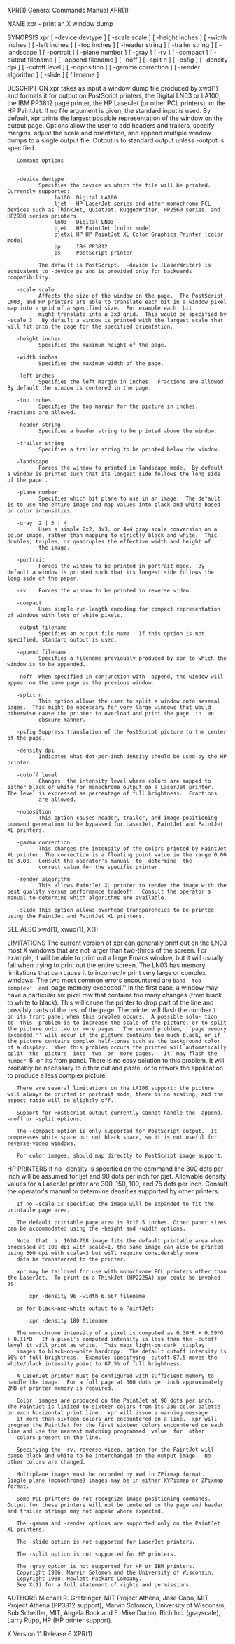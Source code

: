 XPR(1)                                                                                     General Commands Manual                                                                                     XPR(1)



NAME
       xpr - print an X window dump

SYNOPSIS
       xpr [ -device devtype ] [ -scale scale ] [ -height inches ] [ -width inches ] [ -left inches ] [ -top inches ] [ -header string ] [ -trailer string ] [ -landscape ] [ -portrait ] [ -plane number ] [
       -gray ] [ -rv ] [ -compact ] [ -output filename ] [ -append filename ] [ -noff ] [ -split n ] [ -psfig ] [ -density dpi ] [ -cutoff level ] [ -noposition ] [ -gamma correction ] [ -render  algorithm
       ] [ -slide ] [ filename ]

DESCRIPTION
       xpr  takes  as  input  a  window  dump file produced by xwd(1) and formats it for output on PostScript printers, the Digital LN03 or LA100, the IBM PP3812 page printer, the HP LaserJet (or other PCL
       printers), or the HP PaintJet.  If no file argument is given, the standard input is used.  By default, xpr prints the largest possible representation of the window on the output page.  Options allow
       the  user  to  add  headers and trailers, specify margins, adjust the scale and orientation, and append multiple window dumps to a single output file.  Output is to standard output unless -output is
       specified.

       Command Options


       -device devtype
              Specifies the device on which the file will be printed.  Currently supported:
                   la100  Digital LA100
                   ljet   HP LaserJet series and other monochrome PCL devices such as ThinkJet, QuietJet, RuggedWriter, HP2560 series, and HP2930 series printers
                   ln03   Digital LN03
                   pjet   HP PaintJet (color mode)
                   pjetxl HP HP PaintJet XL Color Graphics Printer (color mode)
                   pp     IBM PP3812
                   ps     PostScript printer

              The default is PostScript.  -device lw (LaserWriter) is equivalent to -device ps and is provided only for backwards compatibility.

       -scale scale
              Affects the size of the window on the page.  The PostScript, LN03, and HP printers are able to translate each bit in a window pixel map into a grid of a specified size.  For example each  bit
              might translate into a 3x3 grid.  This would be specified by -scale 3.  By default a window is printed with the largest scale that will fit onto the page for the specified orientation.

       -height inches
              Specifies the maximum height of the page.

       -width inches
              Specifies the maximum width of the page.

       -left inches
              Specifies the left margin in inches.  Fractions are allowed.  By default the window is centered in the page.

       -top inches
              Specifies the top margin for the picture in inches.  Fractions are allowed.

       -header string
              Specifies a header string to be printed above the window.

       -trailer string
              Specifies a trailer string to be printed below the window.

       -landscape
              Forces the window to printed in landscape mode.  By default a window is printed such that its longest side follows the long side of the paper.

       -plane number
              Specifies which bit plane to use in an image.  The default is to use the entire image and map values into black and white based on color intensities.

       -gray  2 | 3 | 4
              Uses a simple 2x2, 3x3, or 4x4 gray scale conversion on a color image, rather than mapping to strictly black and white.  This doubles, triples, or quadruples the effective width and height of
              the image.

       -portrait
              Forces the window to be printed in portrait mode.  By default a window is printed such that its longest side follows the long side of the paper.

       -rv    Forces the window to be printed in reverse video.

       -compact
              Uses simple run-length encoding for compact representation of windows with lots of white pixels.

       -output filename
              Specifies an output file name.  If this option is not specified, standard output is used.

       -append filename
              Specifies a filename previously produced by xpr to which the window is to be appended.

       -noff  When specified in conjunction with -append, the window will appear on the same page as the previous window.

       -split n
              This option allows the user to split a window onto several pages.  This might be necessary for very large windows that would otherwise cause the printer to overload and print the page  in  an
              obscure manner.

       -psfig Suppress translation of the PostScript picture to the center of the page.

       -density dpi
              Indicates what dot-per-inch density should be used by the HP printer.

       -cutoff level
              Changes  the intensity level where colors are mapped to either black or white for monochrome output on a LaserJet printer.  The level is expressed as percentage of full brightness.  Fractions
              are allowed.

       -noposition
              This option causes header, trailer, and image positioning command generation to be bypassed for LaserJet, PaintJet and PaintJet XL printers.

       -gamma correction
              This changes the intensity of the colors printed by PaintJet XL printer. The correction is a floating point value in the range 0.00 to 3.00.  Consult the operator's manual  to  determine  the
              correct value for the specific printer.

       -render algorithm
              This allows PaintJet XL printer to render the image with the best quality versus performance tradeoff.  Consult the operator's manual to determine which algorithms are available.

       -slide This option allows overhead transparencies to be printed using the PaintJet and PaintJet XL printers.


SEE ALSO
       xwd(1), xwud(1), X(1)

LIMITATIONS
       The  current version of xpr can generally print out on the LN03 most X windows that are not larger than two-thirds of the screen.  For example, it will be able to print out a large Emacs window, but
       it will usually fail when trying to print out the entire screen.  The LN03 has memory limitations that can cause it to incorrectly print very large or complex windows.  The two  most  common  errors
       encountered  are  ``band  too  complex'' and ``page memory exceeded.''  In the first case, a window may have a particular six pixel row that contains too many changes (from black to white to black).
       This will cause the printer to drop part of the line and possibly parts of the rest of the page.  The printer will flash the number `1' on its front panel when this problem occurs.  A possible solu‐
       tion  to  this  problem is to increase the scale of the picture, or to split the picture onto two or more pages.  The second problem, ``page memory exceeded,'' will occur if the picture contains too
       much black, or if the picture contains complex half-tones such as the background color of a display.  When this problem occurs the printer will automatically split  the  picture  into  two  or  more
       pages.   It  may flash the number `5' on its from panel.  There is no easy solution to this problem.  It will probably be necessary to either cut and paste, or to rework the application to produce a
       less complex picture.

       There are several limitations on the LA100 support: the picture will always be printed in portrait mode, there is no scaling, and the aspect ratio will be slightly off.

       Support for PostScript output currently cannot handle the -append, -noff or -split options.

       The -compact option is only supported for PostScript output.  It compresses white space but not black space, so it is not useful for reverse-video windows.

       For color images, should map directly to PostScript image support.


HP PRINTERS
       If no -density is specified on the command line 300 dots per inch will be assumed for ljet and 90 dots per inch for pjet.  Allowable density values for a LaserJet printer are 300, 150, 100,  and  75
       dots per inch.  Consult the operator's manual to determine densities supported by other printers.

       If no -scale is specified the image will be expanded to fit the printable page area.

       The default printable page area is 8x10.5 inches. Other paper sizes can be accommodated using the -height and -width options.

       Note  that  a  1024x768 image fits the default printable area when processed at 100 dpi with scale=1, the same image can also be printed using 300 dpi with scale=3 but will require considerably more
       data be transferred to the printer.

       xpr may be tailored for use with monochrome PCL printers other than the LaserJet.  To print on a ThinkJet (HP2225A) xpr could be invoked as:

           xpr -density 96 -width 6.667 filename

       or for black-and-white output to a PaintJet:

           xpr -density 180 filename

       The monochrome intensity of a pixel is computed as 0.30*R + 0.59*G + 0.11*B.  If a pixel's computed intensity is less than the -cutoff level it will print as white.  This maps light-on-dark  display
       images to black-on-white hardcopy.  The default cutoff intensity is 50% of full brightness.  Example: specifying -cutoff 87.5 moves the white/black intensity point to 87.5% of full brightness.

       A LaserJet printer must be configured with sufficient memory to handle the image.  For a full page at 300 dots per inch approximately 2MB of printer memory is required.

       Color  images are produced on the PaintJet at 90 dots per inch.  The PaintJet is limited to sixteen colors from its 330 color palette on each horizontal print line.  xpr will issue a warning message
       if more than sixteen colors are encountered on a line.  xpr will program the PaintJet for the first sixteen colors encountered on each line and use the nearest matching programmed  value  for  other
       colors present on the line.

       Specifying the -rv, reverse video, option for the PaintJet will cause black and white to be interchanged on the output image.  No other colors are changed.

       Multiplane images must be recorded by xwd in ZPixmap format.  Single plane (monochrome) images may be in either XYPixmap or ZPixmap format.

       Some PCL printers do not recognize image positioning commands.  Output for these printers will not be centered on the page and header and trailer strings may not appear where expected.

       The -gamma and -render options are supported only on the PaintJet XL printers.

       The -slide option is not supported for LaserJet printers.

       The -split option is not supported for HP printers.

       The -gray option is not supported for HP or IBM printers.
       Copyright 1986, Marvin Solomon and the University of Wisconsin.
       Copyright 1988, Hewlett Packard Company.
       See X(1) for a full statement of rights and permissions.

AUTHORS
       Michael  R.  Gretzinger,  MIT  Project  Athena, Jose Capo, MIT Project Athena (PP3812 support), Marvin Solomon, University of Wisconsin, Bob Scheifler, MIT, Angela Bock and E. Mike Durbin, Rich Inc.
       (grayscale), Larry Rupp, HP (HP printer support).



X Version 11                                                                                      Release 6                                                                                            XPR(1)
